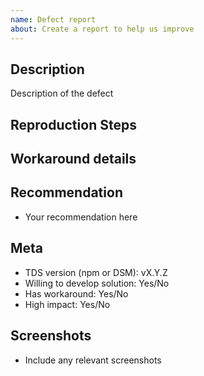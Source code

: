 ```yaml
---
name: Defect report
about: Create a report to help us improve
---
```


<!--
  ### IMPORTANT SECURITY NOTE ###

  When opening issues, be sure NOT to include any private or personal
  information such as secrets, passwords, or any source code that involves
  data retrieval.

  Also, do not include links to sites on staging.
-->

## Description

Description of the defect

<!--
  Please link to any related GitHub issues

  For example:
  See #29
-->

## Reproduction Steps

<!--
  You can describe how to reproduce the issue here

  For example:
  * Click this thing
  * Now click this
  * Observe this happens
-->

## Workaround details

<!--
  Optionally provide guidance on any available workaround.
-->

## Recommendation

 <!--
  Optionally include any recommendation you may have to remedy the issue
-->

- Your recommendation here

## Meta

- TDS version (npm or DSM): vX.Y.Z
- Willing to develop solution: Yes/No
- Has workaround: Yes/No
- High impact: Yes/No

## Screenshots

- Include any relevant screenshots
